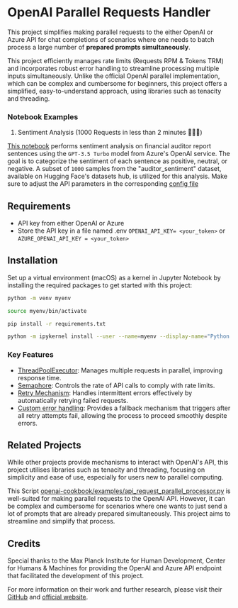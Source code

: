 # OpenAI Parallel Requests Handler


This project simplifies making parallel requests to the either OpenAI or Azure API for chat completions of scenarios where one needs to batch process a large number of **prepared prompts simultaneously**.



This project efficiently manages rate limits (Requests RPM & Tokens TRM) and incorporates robust error handling to streamline processing multiple inputs simultaneously. Unlike the official OpenAI parallel implementation, which can be complex and cumbersome for beginners, this project offers a simplified, easy-to-understand approach, using libraries such as tenacity and threading.

### Notebook Examples

1. Sentiment Analysis (1000 Requests in less than 2 minutes 🚀🚀🚀)

[This notebook](/sentiment_analysis_API.ipynb) performs sentiment analysis on financial auditor report sentences using the `GPT-3.5 Turbo` model from Azure's OpenAI service. The goal is to categorize the sentiment of each sentence as positive, neutral, or negative. A subset of `1000` samples from the "auditor_sentiment" dataset, available on Hugging Face's datasets hub, is utilized for this analysis. Make sure to adjust the API parameters in the corresponding [config file](src/configs/sentiment_analysis.yml)



## Requirements

- API key from either OpenAI or Azure
- Store the API key in a file named .env `OPENAI_API_KEY= <your_token>` or `AZURE_OPENAI_API_KEY = <your_token>`

## Installation

Set up a virtual environment (macOS) as a kernel in Jupyter Notebook by installing the required packages to get started with this project:

```bash
python -m venv myenv

source myenv/bin/activate

pip install -r requirements.txt

python -m ipykernel install --user --name=myenv --display-name="Python 3.11 (myenv)"
```


### Key Features

- [ThreadPoolExecutor](https://docs.python.org/3/library/concurrent.futures.html): Manages multiple requests in parallel, improving response time.
- [Semaphore](https://docs.python.org/3/library/threading.html#semaphore-example): Controls the rate of API calls to comply with rate limits.
- [Retry Mechanism](https://tenacity.readthedocs.io/en/latest/): Handles intermittent errors effectively by automatically retrying failed requests.
- [Custom error handling](https://tenacity.readthedocs.io/en/latest/index.html?highlight=retry_error_callback#custom-callbacks): Provides a fallback mechanism that triggers after all retry attempts fail, allowing the process to proceed smoothly despite errors.

## Related Projects

While other projects provide mechanisms to interact with OpenAI's API, this project utilises libraries such as tenacity and threading, focusing on simplicity and ease of use, especially for users new to parallel computing.

This Script [openai-cookbook/examples/api_request_parallel_processor.py](https://github.com/openai/openai-cookbook/blob/970d8261fbf6206718fe205e88e37f4745f9cf76/examples/api_request_parallel_processor.py) is well-suited for making parallel requests to the OpenAI API. However, it can be complex and cumbersome for scenarios where one wants to just send a lot of prompts that are already prepared simultaneously. This project aims to streamline and simplify that process.



## Credits

Special thanks to the Max Planck Institute for Human Development, Center for Humans & Machines for providing the OpenAI and Azure API endpoint that facilitated the development of this project.

For more information on their work and further research, please visit their [GitHub](https://github.com/center-for-humans-and-machines) and [official website](https://www.mpib-berlin.mpg.de/chm).

